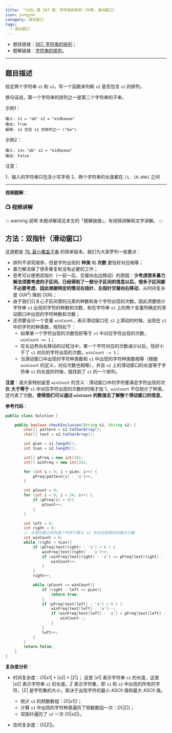 ```yaml
---
title: 「力扣」第 567 题：字符串的排列（中等、滑动窗口）
icon: yongyan
category: 滑动窗口
tags:
  - 滑动窗口
---
```



+ 题目链接：[567. 字符串的排列](https://leetcode-cn.com/problems/permutation-in-string/)；
+ 题解链接：[字符串的排列](https://leetcode-cn.com/problems/permutation-in-string/solution/zi-fu-chuan-de-pai-lie-by-leetcode-q6tp/)。

---

## 题目描述

给定两个字符串 `s1` 和 `s2`，写一个函数来判断 `s2` 是否包含 `s1` 的排列。

换句话说，第一个字符串的排列之一是第二个字符串的子串。

示例1：

```
输入: s1 = "ab" s2 = "eidbaooo"
输出: True
解释: s2 包含 s1 的排列之一 ("ba").
```

示例2：


```
输入: s1= "ab" s2 = "eidboaoo"
输出: False
```


注意：

1、输入的字符串只包含小写字母
2、两个字符串的长度都在 `[1, 10,000]` 之间

---

**视频题解**：

### 📺 视频讲解 


::: warning 说明
本题详解请见本文的「题解链接」，有视频讲解和文字讲解。
:::

## 方法：双指针（滑动窗口）

这道题是 [76. 最小覆盖子串](/problems/minimum-window-substring/) 的简单版本。我们为大家罗列一些要点：

+ 排列不讲究顺序，但是字符出现的 **种类** 和 **次数** 要恰好对应相等；
+ 暴力解法做了很多重复和没有必要的工作；
+ 思考可以使用双指针（一前一后、交替向右边移动）的原因：**少考虑很多暴力解法须要考虑的子区间，已经得到了一部分子区间的信息以后，很多子区间都不必要考虑，因此根据特定的情况右指针、左指针交替向右移动**，从时间复杂度 $O(N^2)$ 降到 $O(N)$；
+ 由于我们只关心子区间里的元素的种数和各个字符出现的次数。因此须要统计字符串 `s1` 出现的字符的种数和次数，和在字符串 `s2` 上的两个变量所确定的滑动窗口中出现的字符种数和次数；
+ 还须要设计一个变量 `winCount`，表示滑动窗口在 `s2` 上滑动的时候，出现在 `s1` 中的字符的种类数，规则如下：
  + 如果某一个字符出现的次数恰好等于 `s1` 中对应字符出现的次数，`winCount += 1`；
  + 在左边界向右移动的过程当中，某一个字符对应的次数减少以后，恰好小于了 `s1` 对应的字符出现的次数，`winCount -= 1`；
  + 当滑动窗口中出现的字符种类数和 `s1` 中出现的字符种类数相等（根据 `winCount` 的定义，对应次数也相等），并且 `s2` 上的滑动窗口的长度等于字符串 `s1` 的长度的时候，就找到了 `s1` 的一个排列。  

**注意**：请大家特别留意 `winCount` 的含义：滑动窗口中的字符要满足字符出现的次数 **大于等于** `s1` 中对应字符出现的次数的时候才加 $1$，`winCount` 不仅统计了种类，还代表了次数。**使得我们可以通过 `winCount` 的数值去了解整个滑动窗口的信息**。

**参考代码**：

```Java []
public class Solution {

    public boolean checkInclusion(String s1, String s2) {
        char[] pattern = s1.toCharArray();
        char[] text = s2.toCharArray();

        int pLen = s1.length();
        int tLen = s2.length();

        int[] pFreq = new int[26];
        int[] winFreq = new int[26];

        for (int i = 0; i < pLen; i++) {
            pFreq[pattern[i] - 'a']++;
        }

        int pCount = 0;
        for (int i = 0; i < 26; i++) {
            if (pFreq[i] > 0){
                pCount++;
            }
        }

        int left = 0;
        int right = 0;
        // 当滑动窗口中的某个字符个数与 s1 中对应相等的时候才计数
        int winCount = 0;
        while (right < tLen){
            if (pFreq[text[right] - 'a'] > 0 ) {
                winFreq[text[right] - 'a']++;
                if (winFreq[text[right] - 'a'] == pFreq[text[right] - 'a']){
                    winCount++;
                }
            }
            right++;

            while (pCount == winCount){
                if (right - left == pLen){
                    return true;
                }
                if (pFreq[text[left] - 'a'] > 0 ) {
                    winFreq[text[left] - 'a']--;
                    if (winFreq[text[left] - 'a'] < pFreq[text[left] - 'a']){
                        winCount--;
                    }
                }
                left++;
            }
        }
        return false;
    }
}
```

**复杂度分析**：

+ 时间复杂度：$O(|s1| + |s2| + |\Sigma|)$；
  这里 $|s1|$ 表示字符串 `s1` 的长度，这里 $|s2|$ 表示字符串 `s2` 的长度。$\Sigma$ 表示字符集，即 `s1` 和 `s2` 中出现的所有的字符，$|\Sigma|$ 是字符集的大小，取决于出现字符的最小 ASCII 值和最大 ASCII 值。
  + 统计 `s1` 的频数数组：$O(|s1|)$；
  + 计算 `s1` 中出现的字符种类遍历了频数数组一次：$O(|\Sigma|)$；
  + 双指针遍历了 `s2` 一次 $O(|s2|)$。

+ 空间复杂度：$O(|\Sigma|)$。



